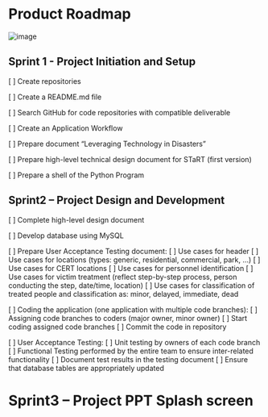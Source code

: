 # Product Roadmap

![image](https://user-images.githubusercontent.com/111323403/200144592-546201e1-ffcf-4f89-ae07-fd7fe5dbe6a7.png)

## Sprint 1 - Project Initiation and Setup

[ ] Create repositories

[ ] Create a README.md file

[ ] Search GitHub for code repositories with compatible deliverable

[ ] Create an Application Workflow

[ ] Prepare document “Leveraging Technology in Disasters”

[ ] Prepare high-level technical design document for STaRT (first version)

[ ] Prepare a shell of the Python Program
 
 
## Sprint2 – Project Design and Development

[ ] Complete high-level design document

[ ] Develop database using MySQL 

[ ] Prepare User Acceptance Testing document:
[ ] Use cases for header 
[ ] Use cases for locations (types: generic, residential, commercial, park, …)
[ ] Use cases for CERT locations
[ ] Use cases for personnel identification
[ ] Use cases for victim treatment (reflect step-by-step process, person conducting the step, date/time, location)
[ ] Use cases for classification of treated people and classification as: minor, delayed, immediate, dead

[ ] Coding the application (one application with multiple code branches):
[ ]	Assigning code branches to coders (major owner, minor owner)
[ ] Start coding assigned code branches
[ ] Commit the code in repository

[ ] User Acceptance Testing:
[ ] Unit testing by owners of each code branch
[ ] Functional Testing performed by the entire team to ensure inter-related functionality
[ ] Document test results in the testing document 
[ ] Ensure that database tables are appropriately updated


    
# Sprint3 – Project PPT Splash screen 
